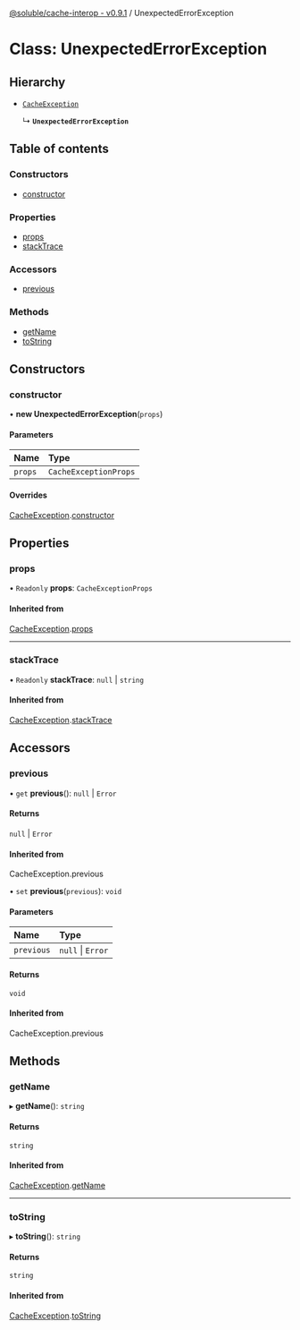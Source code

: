 [@soluble/cache-interop - v0.9.1](../README.md) / UnexpectedErrorException

# Class: UnexpectedErrorException

## Hierarchy

- [`CacheException`](CacheException.md)

  ↳ **`UnexpectedErrorException`**

## Table of contents

### Constructors

- [constructor](UnexpectedErrorException.md#constructor)

### Properties

- [props](UnexpectedErrorException.md#props)
- [stackTrace](UnexpectedErrorException.md#stacktrace)

### Accessors

- [previous](UnexpectedErrorException.md#previous)

### Methods

- [getName](UnexpectedErrorException.md#getname)
- [toString](UnexpectedErrorException.md#tostring)

## Constructors

### constructor

• **new UnexpectedErrorException**(`props`)

#### Parameters

| Name | Type |
| :------ | :------ |
| `props` | `CacheExceptionProps` |

#### Overrides

[CacheException](CacheException.md).[constructor](CacheException.md#constructor)

## Properties

### props

• `Readonly` **props**: `CacheExceptionProps`

#### Inherited from

[CacheException](CacheException.md).[props](CacheException.md#props)

___

### stackTrace

• `Readonly` **stackTrace**: ``null`` \| `string`

#### Inherited from

[CacheException](CacheException.md).[stackTrace](CacheException.md#stacktrace)

## Accessors

### previous

• `get` **previous**(): ``null`` \| `Error`

#### Returns

``null`` \| `Error`

#### Inherited from

CacheException.previous

• `set` **previous**(`previous`): `void`

#### Parameters

| Name | Type |
| :------ | :------ |
| `previous` | ``null`` \| `Error` |

#### Returns

`void`

#### Inherited from

CacheException.previous

## Methods

### getName

▸ **getName**(): `string`

#### Returns

`string`

#### Inherited from

[CacheException](CacheException.md).[getName](CacheException.md#getname)

___

### toString

▸ **toString**(): `string`

#### Returns

`string`

#### Inherited from

[CacheException](CacheException.md).[toString](CacheException.md#tostring)
